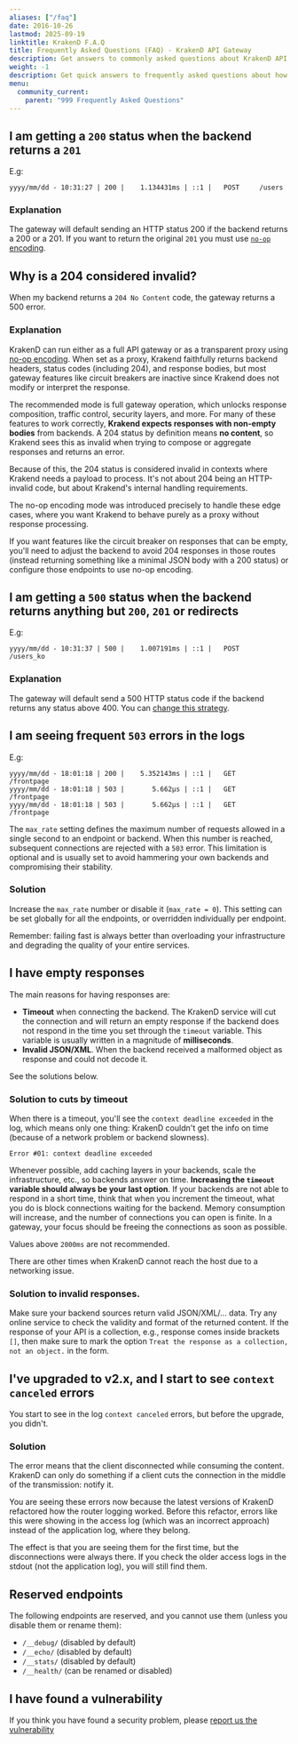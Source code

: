 ```yaml
---
aliases: ["/faq"]
date: 2016-10-26
lastmod: 2025-09-19
linktitle: KrakenD F.A.Q
title: Frequently Asked Questions (FAQ) - KrakenD API Gateway
description: Get answers to commonly asked questions about KrakenD API Gateway, covering various aspects of its features, implementation, and usage
weight: -1
description: Get quick answers to frequently asked questions about how KrakenD works and the reason behind different responses.
menu:
  community_current:
    parent: "999 Frequently Asked Questions"
---
```


## I am getting a `200` status when the backend returns a `201`
E.g:

    yyyy/mm/dd - 10:31:27 | 200 |    1.134431ms | ::1 |   POST     /users

### Explanation

The gateway will default sending an HTTP status 200 if the backend returns a 200 or a 201. If you want to return the original `201` you must use [`no-op` encoding](/docs/endpoints/no-op/).

## Why is a 204 considered invalid?
When my backend returns a `204 No Content` code, the gateway returns a 500 error.

### Explanation
KrakenD can run either as a full API gateway or as a transparent proxy using [no-op encoding](/docs/endpoints/no-op/). When set as a proxy, Krakend faithfully returns backend headers, status codes (including 204), and response bodies, but most gateway features like circuit breakers are inactive since Krakend does not modify or interpret the response.

The recommended mode is full gateway operation, which unlocks response composition, traffic control, security layers, and more. For many of these features to work correctly, **Krakend expects responses with non-empty bodies** from backends. A 204 status by definition means **no content**, so Krakend sees this as invalid when trying to compose or aggregate responses and returns an error.

Because of this, the 204 status is considered invalid in contexts where Krakend needs a payload to process. It's not about 204 being an HTTP-invalid code, but about Krakend's internal handling requirements.

The no-op encoding mode was introduced precisely to handle these edge cases, where you want Krakend to behave purely as a proxy without response processing.

If you want features like the circuit breaker on responses that can be empty, you'll need to adjust the backend to avoid 204 responses in those routes (instead returning something like a minimal JSON body with a 200 status) or configure those endpoints to use no-op encoding.

## I am getting a `500` status when the backend returns anything but `200`, `201` or redirects
E.g:

    yyyy/mm/dd - 10:31:37 | 500 |    1.007191ms | ::1 |   POST     /users_ko

### Explanation

The gateway will default send a 500 HTTP status code if the backend returns any status above 400. You can [change this strategy](/docs/backends/detailed-errors/).

## I am seeing frequent `503` errors in the logs
E.g:

    yyyy/mm/dd - 18:01:18 | 200 |    5.352143ms | ::1 |   GET     /frontpage
    yyyy/mm/dd - 18:01:18 | 503 |       5.662µs | ::1 |   GET     /frontpage
    yyyy/mm/dd - 18:01:18 | 503 |       5.662µs | ::1 |   GET     /frontpage

The `max_rate` setting defines the maximum number of requests allowed in a single second to an endpoint or backend. When this number is reached, subsequent connections are rejected with a `503` error. This limitation is optional and is usually set to avoid hammering your own backends and compromising their stability.

### Solution
Increase the `max_rate` number or disable it (`max_rate = 0`). This setting can be set globally for all the endpoints,
or overridden individually per endpoint.

Remember: failing fast is always better than overloading your infrastructure and degrading the quality of your entire services.

## I have empty responses
The main reasons for having responses are:

- **Timeout** when connecting the backend. The KrakenD service will cut the connection and will return an empty response if the backend does not respond in the time you set through the `timeout` variable. This variable is usually written in a magnitude of **milliseconds**.
- **Invalid JSON/XML**. When the backend received a malformed object as response and could not decode it.

See the solutions below.

### Solution to cuts by timeout
When there is a timeout, you'll see the `context deadline exceeded` in the log, which means only one thing: KrakenD couldn't get the info on time (because of a network problem or backend slowness).

    Error #01: context deadline exceeded

Whenever possible, add caching layers in your backends, scale the infrastructure, etc., so backends answer on time. **Increasing the `timeout` variable should always be your last option**. If your backends are not able to respond in a short time, think that when you increment the timeout, what you do is block connections waiting for the backend. Memory consumption will increase, and the number of connections you can open is finite. In a gateway, your focus should be freeing the connections as soon as possible.

Values above `2000ms` are not recommended.

There are other times when KrakenD cannot reach the host due to a networking issue.

### Solution to invalid responses.
Make sure your backend sources return valid JSON/XML/... data. Try any online service to check the validity and format
of the returned content. If the response of your API is a collection, e.g., response comes inside brackets `[]`, then make sure to mark the option `Treat the response as a collection, not an object.` in the form.

## I've upgraded to v2.x, and I start to see `context canceled` errors
You start to see in the log `context canceled` errors, but before the upgrade, you didn't.

### Solution
The error means that the client disconnected while consuming the content. KrakenD can only do something if a client cuts the connection in the middle of the transmission: notify it.

You are seeing these errors now because the latest versions of KrakenD refactored how the router logging worked. Before this refactor, errors like this were showing in the access log (which was an incorrect approach) instead of the application log, where they belong.

The effect is that you are seeing them for the first time, but the disconnections were always there. If you check the older access logs in the stdout (not the application log), you will still find them.


## Reserved endpoints
The following endpoints are reserved, and you cannot use them (unless you disable them or rename them):

- `/__debug/` (disabled by default)
- `/__echo/` (disabled by default)
- `/__stats/`  (disabled by default)
- `/__health/` (can be renamed or disabled)

## I have found a vulnerability
If you think you have found a security problem, please [report us the vulnerability](/security-policy/)